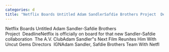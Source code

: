 ```yaml
---
categories: d
title: "Netflix Boards Untitled Adam SandlerSafdie Brothers Project  Deadline"
---
```

Netflix Boards Untitled Adam Sandler-Safdie Brothers Project&nbsp;&nbsp;DeadlineNetflix is officially on board for that new Sandler-Safdie collaboration&nbsp;&nbsp;The A.V. ClubAdam Sandler"s Next Film Reunites Him With Uncut Gems Directors&nbsp;&nbsp;IGNAdam Sandler, Safdie Brothers Team With Netfl